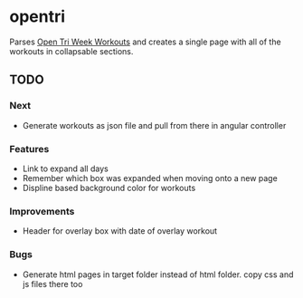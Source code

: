 # opentri
Parses [Open Tri Week Workouts](http://opentri-training.com/free/ultra/index.htm) and creates a single page with all of the workouts in collapsable sections.  

## TODO
### Next
* Generate workouts as json file and pull from there in angular controller

### Features
* Link to expand all days
* Remember which box was expanded when moving onto a new page
* Displine based background color for workouts

### Improvements
* Header for overlay box with date of overlay workout

### Bugs
* Generate html pages in target folder instead of html folder. copy css and js files there too


